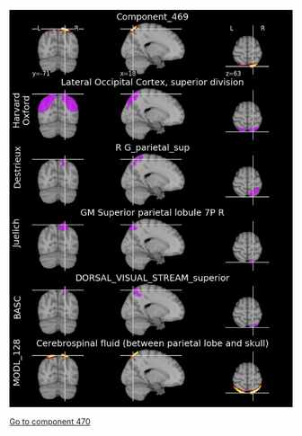 


![469](preliminary/469.jpg "Component 469")

[Go to component 470](https://parietal-inria.github.io/MODL_atlas/512/470 "Component 470")